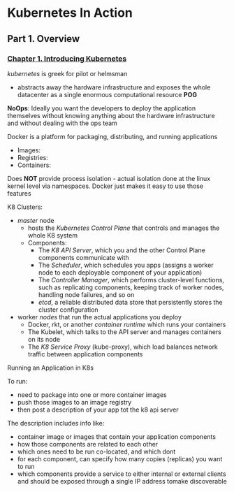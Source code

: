 # Kubernetes In Action

## Part 1. Overview

### [Chapter 1. Introducing Kubernetes](./1_1_INTRO_K8.md)

*kubernetes* is greek for pilot or helmsman

- abstracts away the hardware infrastructure and exposes the whole datacenter as a single enormous computational resource **POG**

**NoOps**: Ideally you want the developers to deploy the application themselves without knowing anything about the hardware infrastructure and without dealing with the ops team

Docker is a platform for packaging, distributing, and running applications

- Images:
- Registries:
- Containers:

Does **NOT** provide process isolation - actual isolation done at the linux kernel level via namespaces. Docker just makes it easy to use those features

K8 Clusters:

- *master* node
  - hosts the *Kubernetes Control Plane* that controls and manages the whole K8 system
  - Components:
    - The *K8 API Server*, which you and the other Control Plane components communicate with
    - The *Scheduler*, which schedules you apps (assigns a worker node to each deployable component of your application)
    - The *Controller Manager*, which performs cluster-level functions, such as replicating components, keeping track of worker nodes, handling node failures, and so on
    - *etcd*, a reliable distributed data store that persistently stores the cluster configuration
- worker *nodes* that run the actual applications you deploy
  - Docker, rkt, or another *container runtime* which runs your containers
  - The Kubelet, which talks to the API server and manages containers on its node
  - The *K8 Service Proxy* (kube-proxy), which load balances network traffic between application components

Running an Application in K8s

To run:

- need to package into one or more container images
- push those images to an image registry
- then post a description of your app tot the k8 api server

The description includes info like:

- container image or images that contain your application components
- how those components are related to each other
- which ones need to be run co-located, and which dont
- for each component, can specify how many copies (replicas) you want to run
- which components provide a service to either internal or external clients and should be exposed through a single IP address tomake discoverable
